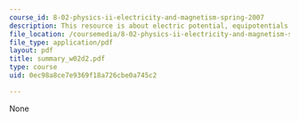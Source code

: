 ```yaml
---
course_id: 8-02-physics-ii-electricity-and-magnetism-spring-2007
description: This resource is about electric potential, equipotentials.
file_location: /coursemedia/8-02-physics-ii-electricity-and-magnetism-spring-2007/0ec98a8ce7e9369f18a726cbe0a745c2_summary_w02d2.pdf
file_type: application/pdf
layout: pdf
title: summary_w02d2.pdf
type: course
uid: 0ec98a8ce7e9369f18a726cbe0a745c2

---
```

None